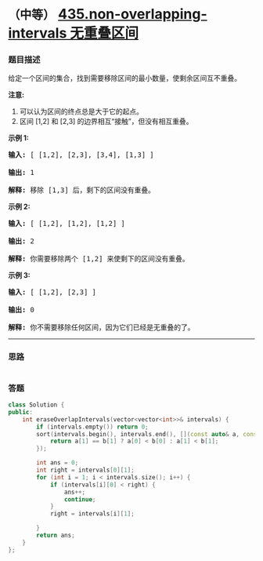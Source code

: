 # `（中等）` [435.non-overlapping-intervals 无重叠区间](https://leetcode-cn.com/problems/non-overlapping-intervals/)

### 题目描述
<div class="notranslate"><p>给定一个区间的集合，找到需要移除区间的最小数量，使剩余区间互不重叠。</p>

<p><strong>注意:</strong></p>

<ol>
	<li>可以认为区间的终点总是大于它的起点。</li>
	<li>区间 [1,2] 和 [2,3] 的边界相互“接触”，但没有相互重叠。</li>
</ol>

<p><strong>示例 1:</strong></p>

<pre><strong>输入:</strong> [ [1,2], [2,3], [3,4], [1,3] ]

<strong>输出:</strong> 1

<strong>解释:</strong> 移除 [1,3] 后，剩下的区间没有重叠。
</pre>

<p><strong>示例 2:</strong></p>

<pre><strong>输入:</strong> [ [1,2], [1,2], [1,2] ]

<strong>输出:</strong> 2

<strong>解释:</strong> 你需要移除两个 [1,2] 来使剩下的区间没有重叠。
</pre>

<p><strong>示例 3:</strong></p>

<pre><strong>输入:</strong> [ [1,2], [2,3] ]

<strong>输出:</strong> 0

<strong>解释:</strong> 你不需要移除任何区间，因为它们已经是无重叠的了。
</pre>
</div>

---
### 思路
```
```



### 答题
``` C++
class Solution {
public:
    int eraseOverlapIntervals(vector<vector<int>>& intervals) {
        if (intervals.empty()) return 0;
        sort(intervals.begin(), intervals.end(), [](const auto& a, const auto& b) {
            return a[1] == b[1] ? a[0] < b[0] : a[1] < b[1];
        });

        int ans = 0;
        int right = intervals[0][1];
        for (int i = 1; i < intervals.size(); i++) {
            if (intervals[i][0] < right) {
                ans++;
                continue;
            }
            right = intervals[i][1];

        }
        return ans;
    }
};
```




